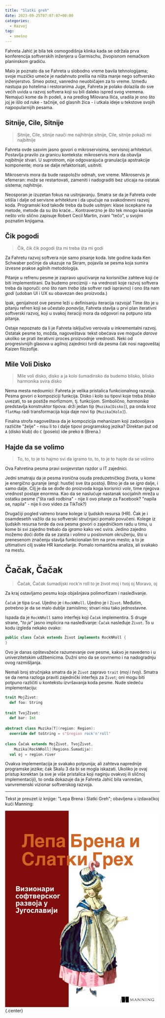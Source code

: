 ```yaml
---
title: "Slatki greh"
date: 2023-09-25T07:07:07+00:00
categories:
  - Razvoj
tag:
  - smešno
---
```


Fahreta Jahić je bila tek osmogodišnja klinka kada se održala prva konferencija softverskih inženjera u Garmischu, živopisnom nemačkom planinskom gradiću.

<!--more-->

Malo je poznato da se Fahreta u slobodno vreme bavila tehnologijama; svoje muzičko umeće je nadahnuto prelila na ništa manje nego softversko inženjerstvo. Smeo potez, vanredno neuobičajen za to vreme. Između nastupa po hotelima i restoranima Juge, Fahreta je polako dolazila do sve većih uvida u razvoj softvera koji su bili daleko ispred svog vremena. Nemajući kome da ih podeli, a na predlog Milovana Ilića, uradila je ono što joj je išlo od ruke - tačnije, od glasnih žica - i utkala ideje u tekstove svojih najpopularnijih pesama.

## Sitnije, Cile, Sitnije

> Sitnije, Cile, sitnije
> nauči me najhitnije
> sitnije, Cile, sitnije
> pokaži mi najbitnije

Fahreta ovde sasvim jasno govori o mikroservisima, servisnoj arhitekturi. Postavlja pravilo za granicu konteksta: mikroservis mora da obavlja _najbitnije_ stvari. U suprotnom, nije odgovarajuća granulacija apstrakcije komponente; mora se dalje refaktorisati, _usitniti_.

Mikroservis mora da bude raspoloživ odmah, sve vreme. Mikroservis je efemeran: može se restartovati, zameniti i nadograditi bez uticaja na ostatak sistema; _najhitnije_.

Neosporan je izuzetan fokus na usitnjavanju. Smatra se da je Fahreta ovde otišla i dalje od servisne arhitekture i da upućuje na svakodnevni razvoj koda. Programski kod takođe treba da bude usitnjen: klase iscepkane na metode, metode da su što kraće... Kontraverzno je što tek mnogo kasnije nešto vrlo slično zapisuje Robert Cecil Martin, zvani "tečo", u svojim poznatim knjigama.

## Čik pogodi

> Čik, čik
> čik pogodi
> šta mi treba
> šta mi godi

Za Fahretu razvoj softvera nije samo pisanje koda. Iste godine kada Ken Schwaber počinje da ukazuje na Skram, pojavila se pesma koja sumira izvesne prakse agilnih metodologija.

Pitanje u refrenu pesme je zapravo upućivanje na korisničke zahteve koji će biti implementirani. Da budemo precizniji - na vrednosti koje razvoj softvera treba da isporuči: ono što nam _treba_ (da softver radi ispravno) i ono šta nam _godi_ (udoban UI i UX su obavezan deo proizvoda.)

Ipak, genijalnost ove pesme leži u definisanju iteracija razvoja! Time što je u pitanju refren koji se učestalo _ponavlja_, Fahreta stavlja u prvi plan iterativni softverski razvoj, koji u svakoj iteraciji mora da odgovori na potpuno ista pitanja.

Ostaje nepoznato da li je Fahreta isključivo verovala u inkrementalni razvoj. Ostatak pesme to, možda, nagoveštava: tekst obećava sve moguće _darove_ ukoliko se prati iterativni proces proizvodnje vrednosti. Neki od progresivnijih glasova u agilnoj zajednici tvrdi da pesma čak nosi nagoveštaj Kaizen filozofije.

## Mile Voli Disko

> Mile voli disko, disko
> a ja kolo šumadinsko
> da budemo blisko, blisko
> harmonika svira disko

Nema mesta nedoumici: Fahreta je velika pristalica funkcionalnog razvoja. Pesma govori o kompoziciji funkcija. Disko i kolo su tipovi koje treba _blisko_ uvezati, to se postiže morfizmom, tj. funkcijom. Simbolično, _harmonika_ predstavlja konstruktor tipova: drži jedan tip (`Muzika[Disko]`), pa onda kroz `flatMap` radi transformacija koja daje novi tip (`Muzika[Kolo]`).

Finalna strofa nagoveštava da je kompozicija mehanizam koji zadovoljava različite "želje" - nisu li to i dalje tipovi programskog jezika? Direktan put od `A` (disko klub) do `C` (poselo) ide preko `B` (Brena.)

## Hajde da se volimo

> To, to, to je to
> hajmo svi da igramo
> to, to, to je to
> hajde da se volimo

Ova Fahretina pesma pravi svojevrstan razdor u IT zajednici.

Jedni smatraju da je pesma ironična osuda preduzetničkog života, u kome je energično guranje (engl: hustle) sve šta postoji. Bitno je da se _igra_ dalje, i samo dalje. Cilj je da se dođe do proizvoda koga korisnici _vole_, time njegova vrednost postaje enormna. Kao da se naslućuje nastanak socijalnih mreža u ostatku pesme ("šta radi rodbina" - nije li ovo pitanje za Facebook? "napila se, napila" - nije li ovo video za TikTok?)

Drugačiji pogled vatreno brane kolege iz ljudskih resursa (HR). Čak je i osamdesetih važilo da su softverski stručnjaci pomalo povučeni. Kolege iz ljudskih resursa tvrde da ova pesma govori o zajedničkom radu u timu, u kome bi svi zajedno trebalo da _igramo_ kako već svira. Jedino zajedno možemo doći dotle da se zaista i _volimo_ u poslovnom okruženju, što u prenesenom značenju stavlja funkcionalan tim na prvo mesto; a to je ultimativni cilj svake HR kancelarije. Pomalo romantična analiza, ali svakako na mestu.

# Čačak, Čačak

> Čačak, Čačak
> šumadijski rock'n roll
> to je život moj i tvoj
> oj Moravo, oj

Za kraj ostavljamo pesmu koja objašnjava polimorfizam i nasleđivanje.

`Čačak` je tipa `Grad`. Ujedno je i `RockNRoll`. Ujedno je i `Život`. Međutim, potrebno je da se malo dublje zamislimo; stvari nisu tako jednostavne.

Ispada da je `RockNRoll` samo interfejs koji `Čačak` implementira. S druge strane, "_to je_" jasno implicira na nasleđivanje: `Čačak` nasleđuje `Život`. To u kodu izgleda nekako ovako:

```java
public class Čačak extends Život implements RockNRoll {
}
```

Ovo je danas opštevažeće razumevanje ove pesme, kakvo je navedeno i u univerzitetskim udžbenicima. Dužni smo da se osvrnemo i na nadogradnju ovog razmišljanja.

Nemali broj stručnjaka smatra da je `Život` zapravo `trait` (_moj i tvoj_). Smatra se da nema razloga praviti zajednički interfejs za `Život`; oni mogu biti potpuno različiti u kontekstu izvršavanja koda pesme. Nude sledeću implementaciju:

```scala
trait MojŽivot:
  def foo: String

trait TvojŽivot:
  def bar: Int

abstract class Muzika[T](region: Region):
  override def toString = s"$region rock'n'roll"

class Čačak extends MojŽivot, TvojŽivot,
    Muzika[RockNRoll](Regions.Šumadija):
  val oj = region.river
```

Ovakva implementacija je svakako potpunija; ali zahteva naprednije programske jezike; čak Skalu 3 da bi se mogla iskazati. Ukoliko je ovaj pristup korektan (a sve je više pristalica koji naginju ovakvoj ili sličnoj implementaciji), to onda dokazuje da je Fahreta Jahić bila vanredan, vanvremenski vizionar softverskog razvoja.

---

Tekst je preuzet iz knjige: "Lepa Brena i Slatki Greh"; obavljena u izdavačkoj kući Manning:

![](book.png)
{.center}